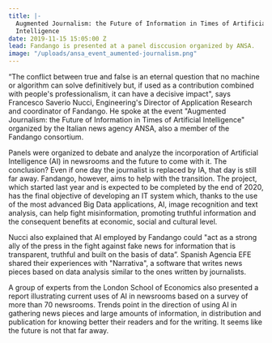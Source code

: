 ```yaml
---
title: |-
  Augmented Journalism: the Future of Information in Times of Artificial
  Intelligence
date: 2019-11-15 15:05:00 Z
lead: Fandango is presented at a panel disccusion organized by ANSA.
image: "/uploads/ansa_event_aumented-journalism.png"
---
```


“The conflict between true and false is an eternal question that no machine or algorithm can solve definitively but, if used as a contribution combined with people's professionalism, it can have a decisive impact", says Francesco Saverio Nucci, Engineering's Director of Application Research and coordinator of Fandango. He spoke at  the event "Augmented Journalism: the Future of Information in Times of Artificial Intelligence" organized by the Italian news agency ANSA, also a member of the Fandango consortium.

Panels were organized to debate and analyze the incorporation of Artificial Intelligence (AI) in newsrooms and the future to come with it. The conclusion? Even if one day the journalist is replaced by IA, that day is still far away. Fandango, however, aims to help with the transition. The project, which started last year and is expected to be completed by the end of 2020, has the final objective of developing an IT system which, thanks to the use of the most advanced Big Data applications, AI, image recognition and text analysis, can help fight misinformation, promoting truthful information and the consequent benefits at economic, social and cultural level.

Nucci also explained that AI employed by Fandango could "act as a strong ally of the press in the fight against fake news for information that is transparent, truthful and built on the basis of data”. Spanish Agencia EFE shared their experiences with "Narrativa", a software that writes news pieces based on data analysis similar to the ones written by journalists.

A group of experts from the London School of Economics also presented a report illustrating current uses of AI in newsrooms based on a survey of more than 70 newsrooms. Trends point in the direction of using AI in gathering news pieces and large amounts of information, in distribution and publication for knowing better their readers and for the writing. It seems like the future is not that far away.

